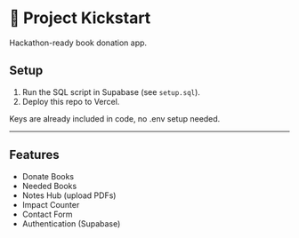 # 🚀 Project Kickstart

Hackathon-ready book donation app.

## Setup

1. Run the SQL script in Supabase (see `setup.sql`).
2. Deploy this repo to Vercel.

Keys are already included in code, no .env setup needed.

---

## Features
- Donate Books
- Needed Books
- Notes Hub (upload PDFs)
- Impact Counter
- Contact Form
- Authentication (Supabase)

